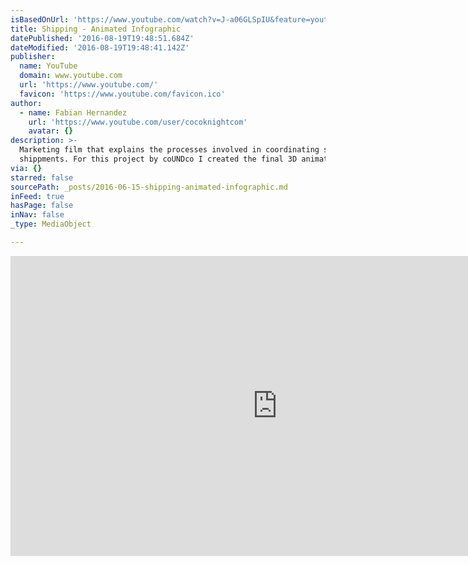 ```yaml
---
isBasedOnUrl: 'https://www.youtube.com/watch?v=J-a06GLSpIU&feature=youtu.be'
title: Shipping - Animated Infographic
datePublished: '2016-08-19T19:48:51.684Z'
dateModified: '2016-08-19T19:48:41.142Z'
publisher:
  name: YouTube
  domain: www.youtube.com
  url: 'https://www.youtube.com/'
  favicon: 'https://www.youtube.com/favicon.ico'
author:
  - name: Fabian Hernandez
    url: 'https://www.youtube.com/user/cocoknightcom'
    avatar: {}
description: >-
  Marketing film that explains the processes involved in coordinating supply
  shippments. For this project by coUNDco I created the final 3D animation.
via: {}
starred: false
sourcePath: _posts/2016-06-15-shipping-animated-infographic.md
inFeed: true
hasPage: false
inNav: false
_type: MediaObject

---
```

<iframe src="https://cdn.embedly.com/widgets/media.html?src=https%3A%2F%2Fwww.youtube.com%2Fembed%2FJ-a06GLSpIU%3Ffeature%3Doembed&amp;url=http%3A%2F%2Fwww.youtube.com%2Fwatch%3Fv%3DJ-a06GLSpIU&amp;image=https%3A%2F%2Fi.ytimg.com%2Fvi%2FJ-a06GLSpIU%2Fhqdefault.jpg&amp;key=b7d04c9b404c499eba89ee7072e1c4f7&amp;type=text%2Fhtml&amp;schema=youtube" width="854" height="480" scrolling="no" frameborder="0" allowfullscreen="" style=""></iframe>